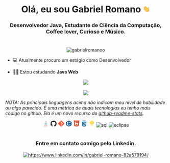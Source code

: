 <h1 align = "center"> Olá, eu sou Gabriel Romano <img src="wave.gif" alt="Wave Emoji"  width="22.5px" /> </h1> 
<h3 align = "center">Desenvolvedor Java, Estudante de Ciência da Computação, Coffee lover, Curioso e Músico.</h3>

<h1 align = "center">  </h1>

<p align="center"><img src="https://komarev.com/ghpvc/?username=GabrielRomanoo" alt="gabrielromanoo" /></p>

- 💻 Atualmente procuro um estágio como Desenvolvedor

- 👨‍💻 Estou estudando **Java Web**

<p align="center"> 
  <img align="center" src="https://github-readme-stats.vercel.app/api?username=GabrielRomanoo"/>
</p>

<p align="center"> 
  <img align="center" src="https://github-readme-stats.vercel.app/api/top-langs/?username=GabrielRomanoo&layout=compact" />
</p>



*NOTA: As principais linguagens acima não indicam meu nível de habilidade ou algo parecido. É uma métrica de quais tecnologias eu tenho mais código no github. Ela é um novo recurso do [github-readme-stats](https://github.com/anuraghazra/github-readme-stats).*

<p align="center"> 
 <img src="https://raw.githubusercontent.com/devicons/devicon/master/icons/java/java-original-wordmark.svg" alt="java" width="20" height="20" /> 
 <img src="https://raw.githubusercontent.com/devicons/devicon/master/icons/github/github-original.svg" width="20" height="20" /> 
 <img src="https://raw.githubusercontent.com/devicons/devicon/master/icons/git/git-original.svg" alt="git" width="20" height="20" /> 
 <img src="https://raw.githubusercontent.com/devicons/devicon/master/icons/c/c-plain.svg" alt="c" width="20" height="20" />
 <img src="https://raw.githubusercontent.com/devicons/devicon/master/icons/html5/html5-plain.svg" alt="html5" width="20" height="20" />
 <img src="https://raw.githubusercontent.com/devicons/devicon/master/icons/css3/css3-plain-wordmark.svg" alt="css3" width="20" height="20" />
 <img src="https://raw.githubusercontent.com/devicons/devicon/master/icons/python/python-plain-wordmark.svg" alt="python" width="20" height="20" />
 <img src="https://symbols.getvecta.com/stencil_28/61_sql-database-generic.a9f12e2a30.svg" alt="sql" width="20" height="20" />
 <img src="https://upload.wikimedia.org/wikipedia/commons/thumb/c/cf/Eclipse-SVG.svg/1200px-Eclipse-SVG.svg.png" alt="eclipse" width="20" height="20" />
</p>

<h1 align = "center">  </h1>
<h3 align = "center">Entre em contato comigo pelo Linkedin.</h3>
<p align="center">
 <a href="https://www.linkedin.com/in/gabriel-romano-82a579194//" target="blank">
  <img align="center" src="https://cdn.jsdelivr.net/npm/simple-icons@3.0.1/icons/linkedin.svg" alt="https://www.linkedin.com/in/gabriel-romano-82a579194/" height="20" width="20" /></a>
</p>
